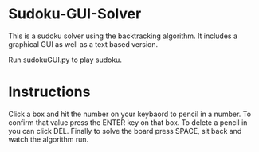 # Sudoku-GUI-Solver
This is a sudoku solver using the backtracking algorithm. It includes a graphical GUI as well as a text based version.

Run sudokuGUI.py to play sudoku.

# Instructions
Click a box and hit the number on your keybaord to pencil in a number. To confirm that value press the ENTER key on that box. To delete a pencil in you can click DEL. Finally to solve the board press SPACE, sit back and watch the algorithm run.
